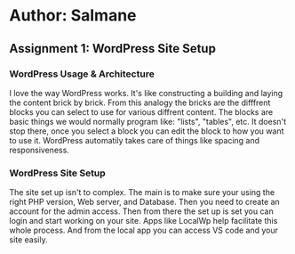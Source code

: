 # Author: Salmane

## Assignment 1: WordPress Site Setup

### WordPress Usage & Architecture

I love the way WordPress works. It's like constructing a building and laying the content brick by brick. From this analogy the bricks are the difffrent blocks you can select to use for various diffrent content. The blocks are basic things we would normally program like: "lists", "tables", etc. It doesn't stop there, once you select a block you can edit the block to how you want to use it. WordPress automatily takes care of things like spacing and responsiveness.

### WordPress Site Setup

The site set up isn't to complex. The main is to make sure your using the right PHP version, Web server, and Database. Then you need to create an account for the admin access. Then from there the set up is set you can login and start working on your site. Apps like LocalWp help facilitate this whole process. And from the local app you can access VS code and your site easily.
